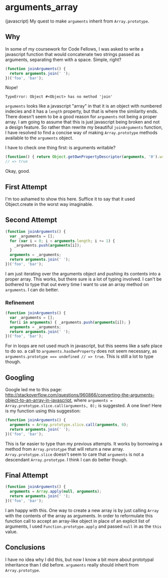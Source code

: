 arguments_array
===============

(javascript)
My quest to make ``arguments`` inherit from ``Array.prototype``.

## Why

In some of my coursework for Code Fellows, I was asked to write a javascript function that would concatenate two strings passed as arguments, separating them with a space.  Simple, right?

```javascript
(function joinArguments() {
  return arguments.join(' ');
})('foo', 'bar');
```

Nope!

```
TypeError: Object #<Object> has no method 'join'
```

``arguments`` looks like a javascript "array" in that it is an object with numbered indecies and it has a ``length`` property, but that is where the similarity ends.  There doesn't seem to be a good reason for ``arguments`` not being a proper array.  I am going to assume that this is just javascript being broken and not a design feature.  So rather than rewrite my beautiful ``joinArguments`` function, I have resolved to find a concise way of making ``Array.prototype`` methods available to the ``arguments`` object.

I have to check one thing first: is arguments writable?
```javascript
(function() { return Object.getOwnPropertyDescriptor(arguments, '0').writable; })('value');
// => true
```
Okay, good.


## First Attempt

I'm too ashamed to show this here.  Suffice it to say that it used Object.create in the worst way imaginable.

## Second Attempt

```javascript
(function joinArguments() {
  var _arguments = [];
  for (var i = 0; i < arguments.length; i += 1) {
    _arguments.push(arguments[i]);
  }
  arguments = _arguments;
  return arguments.join(' ');
})('foo', 'bar');
```

I am just iterating over the arguments object and pushing its contents into a proper array.  This works, but there sure is a lot of typing involved.  I can't be bothered to type that out every time I want to use an array method on ``arguments``.  I can do better.

### Refinement

```javascript
(function joinArguments() {
  var _arguments = [];
  for(i in arguments) { _arguments.push(arguments[i]); }
  arguments = _arguments;
  return arguments.join(' ');
})('foo', 'bar');
```

For in loops are not used much in javascript, but this seems like a safe place to do so.  a call to ``arguments.hasOwnProperty`` does not seem necessary, as ``arguments.prototype === undefined // => true``.  This is still a lot to type though.

## Googling

Google led me to this page:
http://stackoverflow.com/questions/960866/converting-the-arguments-object-to-an-array-in-javascript, where ``arguments = Array.prototype.slice.call(arguments, 0);`` is suggested.  A one liner!  Here is my function using this suggestion:

```javascript
(function joinArguments() {
  arguments = Array.prototype.slice.call(arguments, 0);
  return arguments.join(' ');
})('foo', 'bar');
```

This is far easier to type than my previous attempts.  It works by borrowing a method from ``Array.prototype`` that will return a new array.  ``Array.prototype.slice`` doesn't seem to care that ``arguments`` is not a descendant ``Array.prototype``.  I think I can do better though.

## Final Attempt

```javascript
(function joinArguments() {
  arguments = Array.apply(null, arguments);
  return arguments.join(' ');
})('foo', 'bar');
```

I am happy with this.  One way to create a new array is by just calling ``Array`` with the contents of the array as arguments.  In order to reformulate this function call to accept an array-like object in place of an explicit list of arguments, I used ``Function.prototype.apply`` and passed ``null`` in as the ``this`` value.  

## Conclusions

I have no idea why I did this, but now I know a bit more about prototypal inheritance than I did before.  ``arguments`` really should inherit from ``Array.prototype``.
